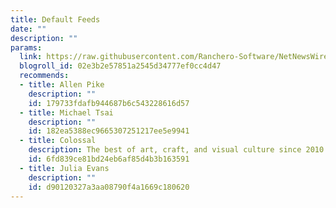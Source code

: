 ```yaml
---
title: Default Feeds
date: ""
description: ""
params:
  link: https://raw.githubusercontent.com/Ranchero-Software/NetNewsWire/refs/heads/main/Shared/Importers/DefaultFeeds.opml
  blogroll_id: 02e3b2e57851a2545d34777ef0cc4d47
  recommends:
  - title: Allen Pike
    description: ""
    id: 179733fdafb944687b6c543228616d57
  - title: Michael Tsai
    description: ""
    id: 182ea5388ec9665307251217ee5e9941
  - title: Colossal
    description: The best of art, craft, and visual culture since 2010.
    id: 6fd839ce81bd24eb6af85d4b3b163591
  - title: Julia Evans
    description: ""
    id: d90120327a3aa08790f4a1669c180620
---
```

